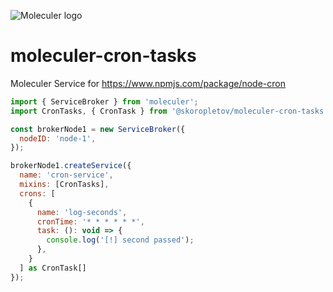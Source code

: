![Moleculer logo](http://moleculer.services/images/banner.png)

# moleculer-cron-tasks 

Moleculer Service for https://www.npmjs.com/package/node-cron

```js
import { ServiceBroker } from 'moleculer';
import CronTasks, { CronTask } from '@skoropletov/moleculer-cron-tasks';

const brokerNode1 = new ServiceBroker({
  nodeID: 'node-1',
});

brokerNode1.createService({
  name: 'cron-service',
  mixins: [CronTasks],
  crons: [
    {
      name: 'log-seconds',
      cronTime: '* * * * * *',
      task: (): void => {
        console.log('[!] second passed');
      },
    }
  ] as CronTask[]
});
```